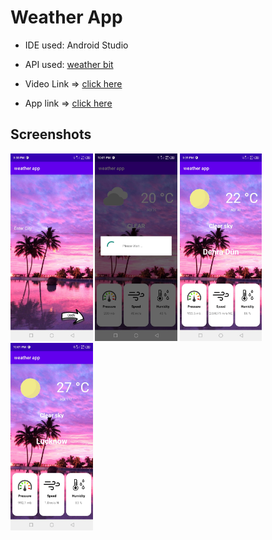 # Weather App

- IDE used: Android Studio

- API used: [weather bit](https://www.weatherbit.io/)

<!-- video link -->
- Video Link => [click here](https://youtu.be/alD0hfXQEm4) 

<!-- app link -->
- App link => [click here](app-debug.apk)

## Screenshots 
<!-- image link -->
<p>
    <img src ="./images/home.jpeg" height="300dp" alt="home page">
    <img src = "./images/loading.jpeg" height="300dp" alt="weather page">
    <img src ="./images/dehradun.jpeg" height="300dp" alt="home page">
    <img src = "./images/lucknow.jpeg" height="300dp" alt="weather page">
</p>
